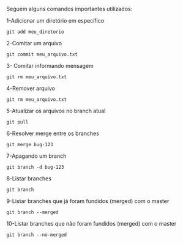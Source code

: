 Seguem alguns comandos importantes utilizados: 

1-Adicionar um diretório em específico

	git add meu_diretorio
  
2-Comitar um arquivo

	git commit meu_arquivo.txt
  
3- Comitar informando mensagem

	git rm meu_arquivo.txt
  
4-Remover arquivo

	git rm meu_arquivo.txt
  
5-Atualizar os arquivos no branch atual

	git pull
  
6-Resolver merge entre os branches

	git merge bug-123
  
7-Apagando um branch

	git branch -d bug-123
  
8-Listar branches

	git branch

9-Listar branches que já foram fundidos (merged) com o master

	git branch --merged
  
10-Listar branches que não foram fundidos (merged) com o master

	git branch --no-merged
